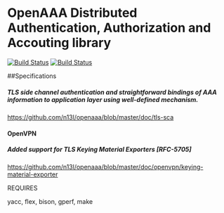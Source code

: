
# OpenAAA  Distributed Authentication, Authorization and Accouting library

[![Build Status](https://travis-ci.org/n13l/kbuild.png?branch=master)](https://travis-ci.org/n13l/kbuild)
[![Build Status](https://snap-ci.com/n13l/kbuild/branch/master/build_image)](https://snap-ci.com/n13l/kbuild/branch/master)

##Specifications                                                                   
                                                                                   
##### TLS side channel authentication and straightforward bindings of AAA information to application layer using well-defined mechanism.
https://github.com/n13l/openaaa/blob/master/doc/tls-sca
                                                                                   
#### OpenVPN                                                                       
##### Added support for TLS Keying Material Exporters [RFC-5705]                   
https://github.com/n13l/openaaa/blob/master/doc/openvpn/keying-material-exporter

REQUIRES

yacc, flex, bison, gperf, make
